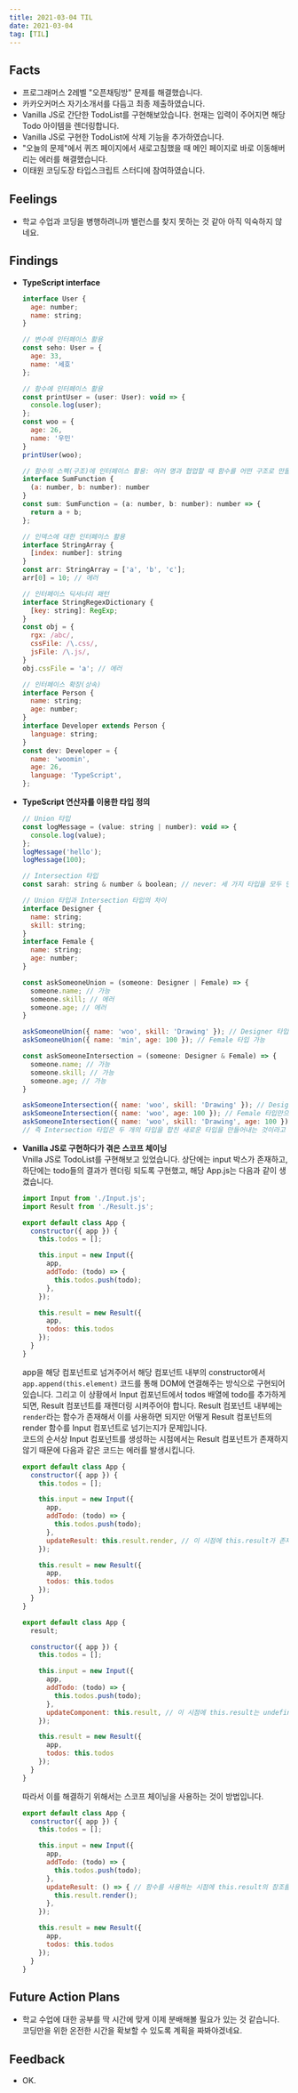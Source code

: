 ```yaml
---
title: 2021-03-04 TIL
date: 2021-03-04
tag: [TIL]
---
```


## Facts

- 프로그래머스 2레벨 "오픈채팅방" 문제를 해결했습니다.
- 카카오커머스 자기소개서를 다듬고 최종 제출하였습니다.
- Vanilla JS로 간단한 TodoList를 구현해보았습니다. 현재는 입력이 주어지면 해당 Todo 아이템을 렌더링합니다.
- Vanilla JS로 구현한 TodoList에 삭제 기능을 추가하였습니다.
- "오늘의 문제"에서 퀴즈 페이지에서 새로고침했을 때 메인 페이지로 바로 이동해버리는 에러를 해결했습니다.
- 이태원 코딩도장 타입스크립트 스터디에 참여하였습니다.

## Feelings

- 학교 수업과 코딩을 병행하려니까 밸런스를 찾지 못하는 것 같아 아직 익숙하지 않네요.

## Findings

- **TypeScript interface**  
  
    ```js
    interface User {
      age: number;
      name: string;
    }

    // 변수에 인터페이스 활용
    const seho: User = {
      age: 33,
      name: '세호'
    };

    // 함수에 인터페이스 활용
    const printUser = (user: User): void => {
      console.log(user);
    };
    const woo = {
      age: 26,
      name: '우민'
    }
    printUser(woo);

    // 함수의 스펙(구조)에 인터페이스 활용: 여러 명과 협업할 때 함수를 어떤 구조로 만들지 정할 때 사용
    interface SumFunction {
      (a: number, b: number): number
    }
    const sum: SumFunction = (a: number, b: number): number => {
      return a + b;
    };

    // 인덱스에 대한 인터페이스 활용
    interface StringArray {
      [index: number]: string
    }
    const arr: StringArray = ['a', 'b', 'c'];
    arr[0] = 10; // 에러

    // 인터페이스 딕셔너리 패턴
    interface StringRegexDictionary {
      [key: string]: RegExp;
    }
    const obj = {
      rgx: /abc/,
      cssFile: /\.css/,
      jsFile: /\.js/,
    }
    obj.cssFile = 'a'; // 에러

    // 인터페이스 확장(상속)
    interface Person {
      name: string;
      age: number;
    }
    interface Developer extends Person {
      language: string;
    }
    const dev: Developer = {
      name: 'woomin',
      age: 26,
      language: 'TypeScript',
    };
    ```

- **TypeScript 연산자를 이용한 타입 정의**

    ```js
    // Union 타입
    const logMessage = (value: string | number): void => {
      console.log(value);
    };
    logMessage('hello');
    logMessage(100);

    // Intersection 타입
    const sarah: string & number & boolean; // never: 세 가지 타입을 모두 만족시킬 수 없다

    // Union 타입과 Intersection 타입의 차이
    interface Designer {
      name: string;
      skill: string;
    }
    interface Female {
      name: string;
      age: number;
    }

    const askSomeoneUnion = (someone: Designer | Female) => {
      someone.name; // 가능
      someone.skill; // 에러
      someone.age; // 에러
    }

    askSomeoneUnion({ name: 'woo', skill: 'Drawing' }); // Designer 타입 가능
    askSomeoneUnion({ name: 'min', age: 100 }); // Female 타입 가능

    const askSomeoneIntersection = (someone: Designer & Female) => {
      someone.name; // 가능
      someone.skill; // 가능
      someone.age; // 가능
    }

    askSomeoneIntersection({ name: 'woo', skill: 'Drawing' }); // Designer 타입만으론 불가능. age 필요
    askSomeoneIntersection({ name: 'woo', age: 100 }); // Female 타입만으론 불가능. skill 필요
    askSomeoneIntersection({ name: 'woo', skill: 'Drawing', age: 100 }); // 두 가지 타입의 속성 모두 만족해야함
    // 즉 Intersection 타입은 두 개의 타입을 합친 새로운 타입을 만들어내는 것이라고 볼 수 있다.
    ```

- **Vanilla JS로 구현하다가 겪은 스코프 체이닝**  
  Vnilla JS로 TodoList를 구현해보고 있었습니다. 상단에는 input 박스가 존재하고, 하단에는 todo들의 결과가 렌더링 되도록 구현했고, 해당 App.js는 다음과 같이 생겼습니다.

    ```js
    import Input from './Input.js';
    import Result from './Result.js';

    export default class App {
      constructor({ app }) {
        this.todos = [];

        this.input = new Input({
          app,
          addTodo: (todo) => {
            this.todos.push(todo);
          },
        });

        this.result = new Result({
          app,
          todos: this.todos
        });
      }
    }
    ```

    app을 해당 컴포넌트로 넘겨주어서 해당 컴포넌트 내부의 constructor에서 `app.append(this.element)` 코드를 통해 DOM에 연결해주는 방식으로 구현되어있습니다. 그리고 이 상황에서 Input 컴포넌트에서 todos 배열에 todo를 추가하게 되면, Result 컴포넌트를 재렌더링 시켜주어야 합니다. Result 컴포넌트 내부에는 `render`라는 함수가 존재해서 이를 사용하면 되지만 어떻게 Result 컴포넌트의 render 함수를 Input 컴포넌트로 넘기는지가 문제입니다.  
    코드의 순서상 Input 컴포넌트를 생성하는 시점에서는 Result 컴포넌트가 존재하지 않기 때문에 다음과 같은 코드는 에러를 발생시킵니다.

    ```js
    export default class App {
      constructor({ app }) {
        this.todos = [];

        this.input = new Input({
          app,
          addTodo: (todo) => {
            this.todos.push(todo);
          },
          updateResult: this.result.render, // 이 시점에 this.result가 존재하지 않아 에러가 발생합니다.
        });

        this.result = new Result({
          app,
          todos: this.todos
        });
      }
    }
    ```

    ```js
    export default class App {
      result;

      constructor({ app }) {
        this.todos = [];

        this.input = new Input({
          app,
          addTodo: (todo) => {
            this.todos.push(todo);
          },
          updateComponent: this.result, // 이 시점에 this.result는 undefined인 상태로 할당되어버립니다.
        });

        this.result = new Result({
          app,
          todos: this.todos
        });
      }
    }
    ```

    따라서 이를 해결하기 위해서는 스코프 체이닝을 사용하는 것이 방법입니다.

    ```js
    export default class App {
      constructor({ app }) {
        this.todos = [];

        this.input = new Input({
          app,
          addTodo: (todo) => {
            this.todos.push(todo);
          },
          updateResult: () => { // 함수를 사용하는 시점에 this.result의 참조를 추적합니다.
            this.result.render();
          },
        });

        this.result = new Result({
          app,
          todos: this.todos
        });
      }
    }
    ```

## Future Action Plans

- 학교 수업에 대한 공부를 딱 시간에 맞게 이제 분배해볼 필요가 있는 것 같습니다. 코딩만을 위한 온전한 시간을 확보할 수 있도록 계획을 짜봐야겠네요.

## Feedback

- OK.
